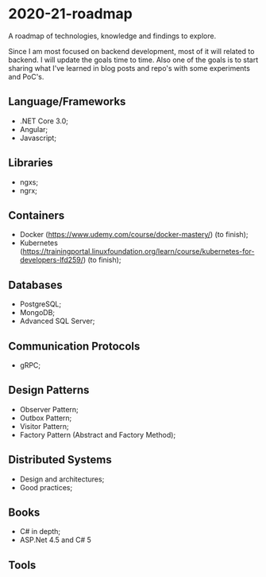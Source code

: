 # 2020-21-roadmap

A roadmap of technologies, knowledge and findings to explore.

Since I am most focused on backend development, most of it will related to backend. I will update the goals time to time. Also one of the goals is to start sharing what I've learned in blog posts and repo's with some experiments and PoC's.

## Language/Frameworks

- .NET Core 3.0;
- Angular;
- Javascript;

## Libraries

- ngxs;
- ngrx;

## Containers

- Docker (https://www.udemy.com/course/docker-mastery/) (to finish);
- Kubernetes (https://trainingportal.linuxfoundation.org/learn/course/kubernetes-for-developers-lfd259/) (to finish);

## Databases

- PostgreSQL;
- MongoDB;
- Advanced SQL Server;

## Communication Protocols

- gRPC;

## Design Patterns

- Observer Pattern;
- Outbox Pattern;
- Visitor Pattern;
- Factory Pattern (Abstract and Factory Method);

## Distributed Systems

- Design and architectures;
- Good practices;

## Books

- C# in depth;
- ASP.Net 4.5 and C# 5

## Tools
